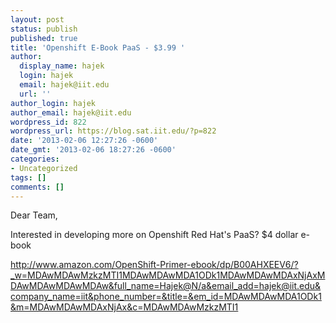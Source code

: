 ```yaml
---
layout: post
status: publish
published: true
title: 'Openshift E-Book PaaS - $3.99 '
author:
  display_name: hajek
  login: hajek
  email: hajek@iit.edu
  url: ''
author_login: hajek
author_email: hajek@iit.edu
wordpress_id: 822
wordpress_url: https://blog.sat.iit.edu/?p=822
date: '2013-02-06 12:27:26 -0600'
date_gmt: '2013-02-06 18:27:26 -0600'
categories:
- Uncategorized
tags: []
comments: []
---
```

<p>Dear Team,</p>
<p>    Interested in developing more on Openshift Red Hat's PaaS?  $4 dollar e-book</p>
<p><a href="http://www.amazon.com/OpenShift-Primer-ebook/dp/B00AHXEEV6/?_w=MDAwMDAwMzkzMTI1MDAwMDAwMDA1ODk1MDAwMDAwMDAxNjAxMDAwMDAwMDAwMDAw&full_name=Hajek@N/a&email_add=hajek@iit.edu&company_name=iit&phone_number=&title=&em_id=MDAwMDAwMDA1ODk1&m=MDAwMDAwMDAxNjAx&c=MDAwMDAwMzkzMTI1" title="Openshift E-Book">http://www.amazon.com/OpenShift-Primer-ebook/dp/B00AHXEEV6/?_w=MDAwMDAwMzkzMTI1MDAwMDAwMDA1ODk1MDAwMDAwMDAxNjAxMDAwMDAwMDAwMDAw&full_name=Hajek@N/a&email_add=hajek@iit.edu&company_name=iit&phone_number=&title=&em_id=MDAwMDAwMDA1ODk1&m=MDAwMDAwMDAxNjAx&c=MDAwMDAwMzkzMTI1</a></p>
